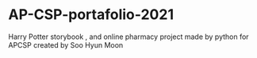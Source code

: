 # AP-CSP-portafolio-2021
Harry Potter storybook , and online pharmacy project made by python for APCSP created by Soo Hyun Moon 
